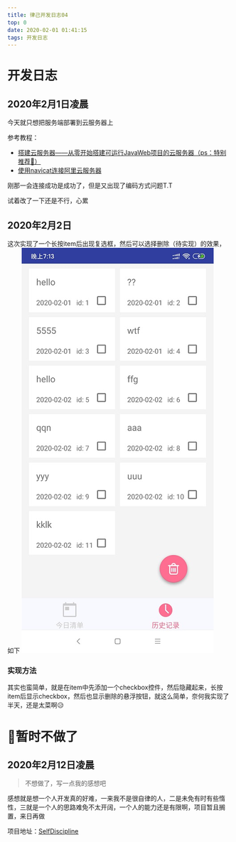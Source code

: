 ```yaml
---
title: 律己开发日志04
top: 0
date: 2020-02-01 01:41:15
tags: 开发日志
---
```

# 开发日志
## 2020年2月1日凌晨
今天就只想把服务端部署到云服务器上

参考教程：
- [搭建云服务器——从零开始搭建可运行JavaWeb项目的云服务器（ps：特别推荐🎉）](https://www.cnblogs.com/occlive/p/ByZero.html)
- [使用navicat连接阿里云服务器](https://blog.csdn.net/sigmeta/article/details/79850694)

刚那一会连接成功是成功了，但是又出现了编码方式问题T.T
<!--more-->
试着改了一下还是不行，心累

## 2020年2月2日

这次实现了一个长按item后出现复选框，然后可以选择删除（待实现）的效果，如下
![](Android-律己开发日志04/1.jpg)

### 实现方法
其实也蛮简单，就是在item中先添加一个checkbox控件，然后隐藏起来，长按item后显示checkbox，然后也显示删除的悬浮按钮，就这么简单，奈何我实现了半天，还是太菜啊😥

# 📌暂时不做了
## 2020年2月12日凌晨
> 不想做了，写一点我的感想吧

感想就是想一个人开发真的好难，一来我不是很自律的人，二是未免有时有些惰性，三就是一个人的思路难免不太开阔，一个人的能力还是有限啊，项目暂且搁置，来日再做

项目地址：[SelfDiscipline](https://github.com/FuShaoLei/SelfDiscipline)
